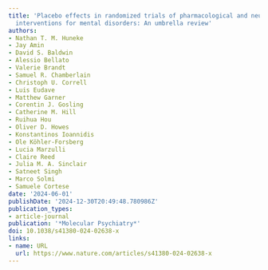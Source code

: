 ```yaml
---
title: 'Placebo effects in randomized trials of pharmacological and neurostimulation
  interventions for mental disorders: An umbrella review'
authors:
- Nathan T. M. Huneke
- Jay Amin
- David S. Baldwin
- Alessio Bellato
- Valerie Brandt
- Samuel R. Chamberlain
- Christoph U. Correll
- Luis Eudave
- Matthew Garner
- Corentin J. Gosling
- Catherine M. Hill
- Ruihua Hou
- Oliver D. Howes
- Konstantinos Ioannidis
- Ole Köhler-Forsberg
- Lucia Marzulli
- Claire Reed
- Julia M. A. Sinclair
- Satneet Singh
- Marco Solmi
- Samuele Cortese
date: '2024-06-01'
publishDate: '2024-12-30T20:49:48.780986Z'
publication_types:
- article-journal
publication: '*Molecular Psychiatry*'
doi: 10.1038/s41380-024-02638-x
links:
- name: URL
  url: https://www.nature.com/articles/s41380-024-02638-x
---
```

